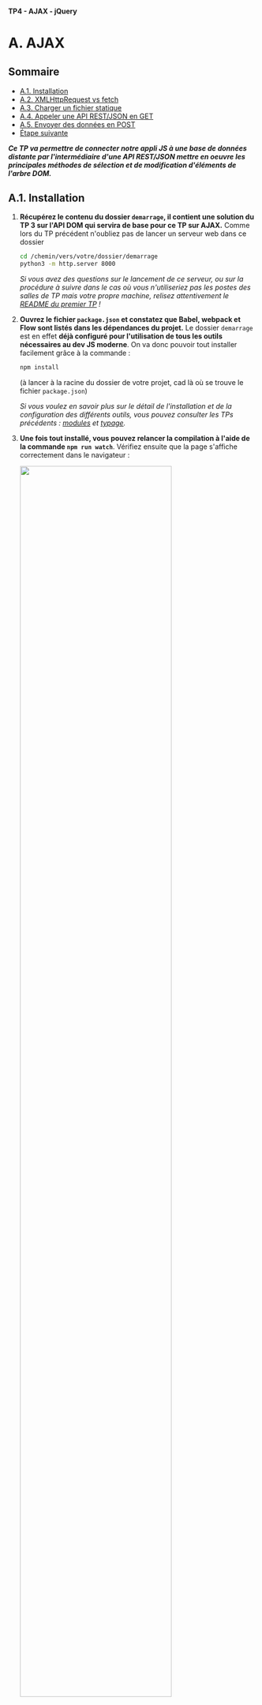 #### TP4 - AJAX - jQuery <!-- omit in toc -->
# A. AJAX <!-- omit in toc -->

## Sommaire <!-- omit in toc -->
- [A.1. Installation](#a1-installation)
- [A.2. XMLHttpRequest vs fetch](#a2-xmlhttprequest-vs-fetch)
- [A.3. Charger un fichier statique](#a3-charger-un-fichier-statique)
- [A.4. Appeler une API REST/JSON en GET](#a4-appeler-une-api-restjson-en-get)
- [A.5. Envoyer des données en POST](#a5-envoyer-des-données-en-post)
- [Étape suivante](#Étape-suivante)

***Ce TP va permettre de connecter notre appli JS à une base de données distante par l'intermédiaire d'une API REST/JSON mettre en oeuvre les principales méthodes de sélection et de modification d'éléments de l'arbre DOM.***

## A.1. Installation
1. **Récupérez le contenu du dossier `demarrage`, il contient une solution du TP 3 sur l'API DOM qui servira de base pour ce TP sur AJAX.** Comme lors du TP précédent n'oubliez pas de lancer un serveur web dans ce dossier
	```bash
	cd /chemin/vers/votre/dossier/demarrage
	python3 -m http.server 8000
	```
	*Si vous avez des questions sur le lancement de ce serveur, ou sur la procédure à suivre dans le cas où vous n'utiliseriez pas les postes des salles de TP mais votre propre machine, relisez attentivement le [README du premier TP](../01-premiers-pas-en-js/README.md#Préparatifs) !*

2. **Ouvrez le fichier `package.json` et constatez que Babel, webpack et Flow sont listés dans les dépendances du projet.** Le dossier `demarrage` est en effet **déjà configuré pour l'utilisation de tous les outils nécessaires au dev JS moderne**. On va donc pouvoir tout installer facilement grâce à la commande :
	```bash
	npm install
	```
	(à lancer à la racine du dossier de votre projet, cad là où se trouve le fichier `package.json`)

	*Si vous voulez en savoir plus sur le détail de l'installation et de la configuration des différents outils, vous pouvez consulter les TPs précédents : [modules](../02-poo-modules-typage/C-modules.md#c2-rendre-les-modules-compatibles-avec-les-vieux-navigateurs) et [typage](../02-poo-modules-typage/D-typage.md#d1-installation-et-configuration).*

3. **Une fois tout installé, vous pouvez relancer la compilation à l'aide de la commande `npm run watch`**. Vérifiez ensuite que la page s'affiche correctement dans le navigateur :<br>

	<a href="images/pizzaland-apidom-fin.jpg"><img src="images/pizzaland-apidom-fin.jpg" width="80%"></a>

	Tout au long du TP pensez à vérifier **régulièrement** que les types que vous utilisez pour les variables, paramètres et valeurs de retour des fonctions/méthodes, sont corrects à l'aide de la commande `./node_modules/.bin/flow`

## A.2. XMLHttpRequest vs fetch
Comme vu en cours (*récupérez si ce n'est pas déjà fait le pdf sur moodle !*) il existe deux méthodes pour charger/envoyer des données en JS : [XMLHttpRequest](https://developer.mozilla.org/en-US/docs/Web/API/XMLHttpRequest) et l'[API fetch](https://developer.mozilla.org/en-US/docs/Web/API/Fetch_API/Using_Fetch)

**C'est l'API fetch que nous utiliserons dans ce TP.**
<br>En effet, elle dispose d'une syntaxe plus concise, avec laquelle il est plus facile de chaîner les traitements grâce aux [Promises](https://developer.mozilla.org/fr/docs/Web/JavaScript/Guide/Utiliser_les_promesses).

Pour rappel, le support navigateur de l'API fetch est plutôt bon, mais il reste encore plusieurs points problématiques :

<a href="https://caniuse.com/#feat=fetch"><img src="images/caniuse-fetch-2019-03-02.png" width="80%"></a>

Comme on peut le voir, **aucune version d'Internet Explorer n'est compatible avec l'API fetch**. C'est aussi le cas des versions d'android 4.4.4 et inférieures. Heureusement, un [polyfill](https://fr.wikipedia.org/wiki/Polyfill) développé par Github est disponible ici : https://github.com/github/fetch. Sur un projet réel il faudrait mettre en place ce polyfill, mais pour gagner du temps nous ignorerons cette problématique dans le TP (ne faites pas ça dans la vraie vie !).


## A.3. Charger un fichier statique
**Avant de connecter notre application au serveur REST/JSON, nos allons nous entraîner sur un fichier statique.**

1. **Créez un fichier `news.html` à la racine du dossier `demarrage` avec le code html suivant** :
	```html
	<article class="jumbotron">
	  <h1>Welcome to PizzaLand !</h1>
	  <p>
	    Cette semaine découvrez notre nouvelle pizza
	    <strong class="spicy">
			Spicy
			<img src="images/hot.svg" class="spicy-icon" />
		</strong>
	    aux délicieuses saveurs épicées !
	  </p>
	</article>
	```
2. **Dans le fichier main.js, à la fin du code, lancez le chargement du fichier `news.html` avec l'API fetch** :
	```js
	fetch('./news.html');
	```

	Rechargez la page html dans le navigateur et vérifiez dans l'onglet Network/Réseau des devtools que votre page lance bien le chargement du fichier `news.html` :

	<a href="images/ajax-news-html-network.jpg"><img src="images/ajax-news-html-network.jpg" width="80%"></a>

	Notez qu'il s'agit bien d'une requête HTTP et pas d'un appel à un fichier local : l'URL de la requête est bien http://localhost:8000/news.html c'est donc bien le serveur HTTP (lancé par Python si vous utilisez les ordis des salles TP) qui génère la réponse HTTP retournée au navigateur.

	Maintenant que l'on arrive à charger le fichier, reste à exploiter les données qu'il contient !
3. **Commencez par inspecter la réponse retournée par `fetch()` grâce à la méthode `.then()`** :
	```js
	fetch('./news.html')
		.then( (response:Response) => console.log(response) );
	```

	Rechargez la page et regardez ce qui s'affiche dans la console : il s'agit de l'objet de type [Response](https://developer.mozilla.org/en-US/docs/Web/API/Response) retourné par l'API fetch.

	Comme vu en cours, cet objet contient notamment des propriétés `ok`, `status` et `statusText` qui permettent d'en savoir plus sur la réponse HTTP retournée par le serveur.

4. **On va maintenant pouvoir récupérer les données brutes contenues dans la réponse HTTP grâce à la méthode [response.text()](https://developer.mozilla.org/en-US/docs/Web/API/Body/text)** :
	```js
	fetch('./news.html')
	  .then( (response:Response) => response.text() )
	  .then( (responseText:string) => console.log(responseText) );
	```
	Vérifiez que la console affiche bien le contenu HTML du fichier `news.html` :

	<a href="images/ajax-news-html-console.jpg"><img src="images/ajax-news-html-console.jpg" width="80%"></a>

	*Maintenant que l'on est capable de récupérer le contenu du fichier `news.html` il ne reste plus qu'à **l'injecter dans la page HTML** !*

5. **Pour bien comprendre l'ordre d'exécution ajoutons des instructions `console.log()` dans le code précédent comme suit** :
	```js
	console.log(1);
	fetch('./news.html')
	  .then( (response:Response) => response.text() )
	  .then( (responseText:string) => console.log(responseText) );
	console.log(2);
	```
    Regardez dans quel ordre s'affichent les log dans la console :
	<a href="images/ajax-news-html-console2.jpg"><img src="images/ajax-news-html-console2.jpg" width="80%"></a>

	Est-ce que cela vous semble normal ? Non ? C'est pourtant logique : la fonction qui est passée au deuxième `.then()` n'est exécutée qu'une fois que la requête http est terminée (càd. une fois que le fichier est fini de télécharger). Le reste du code continue de s'exécuter en attendant que la requête se termine !

	Si vous avez compris, vous pouvez effacer les `console.log` inutiles et passer à la suite. Sinon appelez le professeur !

1. **À l'aide de l'API DOM injectez le contenu du fichier `news.html` dans la section de classe `newsContainer`** (cf. ligne 32 du fichier `index.html`). Plutôt que de tout coder dans le `.then()` on va passer par une nouvelle fonction `displayNews`:
	```js
	function displayNews(html:string):void {
	    const newsContainer:?HTMLElement = document.querySelector('.newsContainer');
	    if (newsContainer) {
	        newsContainer.innerHTML = html;
	    }
	}
    fetch('./news.html')
	    .then( (response:Response) => response.text() )
	    .then( displayNews );
	```

	Le résultat obtenu doit être ceci :

	<a href="images/ajax-news-innerhtml.jpg"><img src="images/ajax-news-innerhtml.jpg" width="80%"></a>

## A.4. Appeler une API REST/JSON en GET
**Maintenant que l'on est capables de récupérer une ressource externe en JS et d'en afficher le contenu, connectons notre application au serveur REST développé en cours de programmation répartie !!!**

1. **Téléchargez le serveur REST/JSON sur https://framadrop.org/r/iSYxsSDK4W#X5NBp4bHJ0xdUWQ9ogqWdpsRYr60E/YBQaRBX7Jtiy8=**
2. **Lancez le serveur dans un terminal** :
	```bash
	java -jar pizzaland-jar-with-dependencies.jar
	```
3. **Vérifiez que le serveur fonctionne correctement en ouvrant dans votre navigateur la page http://localhost:8080/api/v1/pizzas**

	<a href="images/pizzaland-server-get-pizzas.jpg"><img src="images/pizzaland-server-get-pizzas.jpg" width="80%"></a>

4. Dans le fichier `main.js` commencez par **supprimer** les lignes suivantes :
	- ligne 3 :
		```js
		import data from './data.js';
		```
	- lignes 12 et 13 :
		```js
		homePage.data = data;
		PageRenderer.renderPage( homePage ); // liste des vidéos
		```
5. Toujours dans le fichier `main.js`, à la fin du fichier, lancez un appel AJAX vers l'URL http://localhost:8080/api/v1/pizzas. Puis, en vous inspirant de ce qui a été fait pour les news, créez une fonction `renderHome()` qui :
	- est appelée lorsque l'appel AJAX est terminé
	- qui n'a qu'un seul paramètre nommé `data` (facultatif) qui correspond au tableau des pizzas retourné par l'API
	- qui envoie le tableau de pizzas à la `homePage` et qui l'affiche grâce à la classe `PageRenderer` :
		```js
		if (data) {
			homePage.data = data;
		}
		PageRenderer.renderPage(homePage);
		```

	Ca y est ! La page s'affiche maintenant avec la liste complète des pizzas contenues dans la base de données du serveur REST !! :metal: :tada: :trophy: :pizza: :beers:

	<a href="images/ajax-get-pizzas-innerhtml.gif"><img src="images/ajax-get-pizzas-innerhtml.gif" width="80%"></a>

## A.5. Envoyer des données en POST
**Maintenant que l'on arrive à charger des données depuis l'API REST tentons à l'inverse d'envoyer des données au serveur !**

Dans la méthode `submit` (méthode déclenchée à la soumission du formulaire) de la classe `AddPizzaPage`, appelez le webservice `POST` sur `/api/v1/pizzas` afin d'ajouter une nouvelle pizza **avec les informations saisies par l'utilisateur** (uniquement si aucune erreur de saisie n'est détectée !).

La technique à utiliser pour envoyer les données au serveur dépendent de la façon dont est codé le webservice. Ici, le webservice s'attend à recevoir une requête dont le `"Content-Type"` est `"application/json"`. Il faut donc envoyer à fetch une chaîne de caractères encodée en en JSON grâce à [`JSON.stringify`](https://developer.mozilla.org/en-US/docs/Web/JavaScript/Reference/Global_Objects/JSON/stringify) :

```js
fetch(
	'http://localhost:8080/api/v1/pizzas',
	{
		method:'POST',
		headers: { 'Content-Type': 'application/json' },
		body: JSON.stringify(pizza)
	}
);
```

Le webservice `POST` `/api/v1/pizzas` s'attend à recevoir en paramètre une chaîne JSON de la forme suivante (*les données doivent être remplacées par celles saisies par l'utilisateur dans le formulaire*) :
```json
{
	"nom":"Savoyarde",
	"base":"crème",
	"prix_petite": 8,
	"prix_grande": 10.5,
	"ingredients": [7, 8, 9, 12]
}
```
On notera que les prix sont exprimés en nombre et pas en chaînes de caractères et que les ingrédients sont un tableau contenant les ids des ingrédients à associer à la pizza.

Si l'envoi s'est bien passé, le webservice retourne en entête un status `201 Created` et dans le corps de la réponse le JSON correspondant à la pizza créée :

<a href="images/ajax-post-201.jpg"><img src="images/ajax-post-201.jpg" width="80%"></a>

<a href="images/ajax-post-response.jpg"><img src="images/ajax-post-response.jpg" width="80%"></a>

Si tout s'est bien passé, vous pouvez recharger la page et constater que la pizza que vous avez saisie dans le formulaire s'est ajoutée en bas de la liste sur la HomePage :

<a href="images/ajax-post-resultat-liste.jpg"><img src="images/ajax-post-resultat-liste.jpg" width="80%"></a>

## Étape suivante
Maintenant que l'on est capable de faire communiquer notre appli JS avec un serveur distant, nous allons voir dans le prochain exercice comment simplifier notre code à l'aide de jQuery : [B. jQuery](./B-jquery.md).)